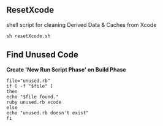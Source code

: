 ## ResetXcode
shell script for cleaning Derived Data &amp; Caches from Xcode

```shall
sh resetXcode.sh
```

## Find Unused Code

**Create 'New Run Script Phase' on Build Phase**

```shall
file="unused.rb"
if [ -f "$file" ]
then
echo "$file found."
ruby unused.rb xcode
else
echo "unused.rb doesn't exist"
fi
```

